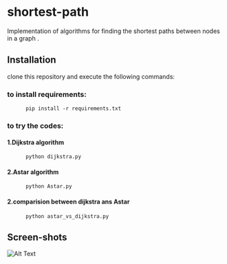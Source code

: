 # shortest-path
Implementation of algorithms for finding the shortest paths between nodes in a graph .

## Installation
clone this repository and execute the following commands:
   ### to install requirements:
          pip install -r requirements.txt 
   ### to try the codes:
   ####        1.Dijkstra algorithm
          python dijkstra.py
   ####        2.Astar algorithm
          python Astar.py
                 
   ####        2.comparision between dijkstra ans Astar
          python astar_vs_dijkstra.py
                 
                 
## Screen-shots
![Alt Text](https://raw.github.com/{girishdhegde}/{shortest-path}/{master}/{./screenShots/dijkstra1.png})


